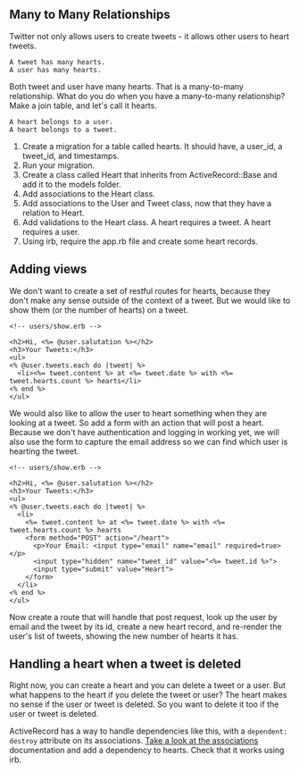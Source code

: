 ## Many to Many Relationships

Twitter not only allows users to create tweets - it allows other users to heart tweets.

```
A tweet has many hearts.
A user has many hearts.
```

Both tweet and user have many hearts.  That is a many-to-many relationship.  What do you do when you have a many-to-many relationship?  Make a join table, and let's call it hearts.

```
A heart belongs to a user.
A heart belongs to a tweet.
```

1. Create a migration for a table called hearts.  It should have, a user_id, a tweet_id, and timestamps.
1. Run your migration.
1. Create a class called Heart that inherits from ActiveRecord::Base and add it to the models folder.
1. Add associations to the Heart class.
1. Add associations to the User and Tweet class, now that they have a relation to Heart.
1. Add validations to the Heart class.  A heart requires a tweet.  A heart requires a user.
1. Using irb, require the app.rb file and create some heart records.


## Adding views

We don't want to create a set of restful routes for hearts, because they don't make any sense outside of the context of a tweet.  But we would like to show them (or the number of hearts) on a tweet.


```
<!-- users/show.erb -->

<h2>Hi, <%= @user.salutation %></h2>
<h3>Your Tweets:</h3>
<ul>
<% @user.tweets.each do |tweet| %>
  <li><%= tweet.content %> at <%= tweet.date %> with <%= tweet.hearts.count %> hearts</li>
<% end %>
</ul>
```

We would also like to allow the user to heart something when they are looking at a tweet.  So add a form with an action that will post a heart.  Because we don't have authentication and logging in working yet, we will also use the form to capture the email address so we can find which user is hearting the tweet.


```
<!-- users/show.erb -->

<h2>Hi, <%= @user.salutation %></h2>
<h3>Your Tweets:</h3>
<ul>
<% @user.tweets.each do |tweet| %>
  <li>
    <%= tweet.content %> at <%= tweet.date %> with <%= tweet.hearts.count %> hearts
    <form method="POST" action="/heart">
      <p>Your Email: <input type="email" name="email" required=true></p>
      <input type="hidden" name="tweet_id" value="<%= tweet.id %>">
      <input type="submit" value="Heart">
    </form>
  </li>
<% end %>
</ul>
```

Now create a route that will handle that post request, look up the user by email and the tweet by its id, create a new heart record, and re-render the user's list of tweets, showing the new number of hearts it has.

## Handling a heart when a tweet is deleted

Right now, you can create a heart and you can delete a tweet or a user.  But what happens to the heart if you delete the tweet or user?  The heart makes no sense if the user or tweet is deleted.  So you want to delete it too if the user or tweet is deleted.

ActiveRecord has a way to handle dependencies like this, with a `dependent: destroy` attribute on its associations.  [Take a look at the associations](http://guides.rubyonrails.org/association_basics.html) documentation and add a dependency to hearts.  Check that it works using irb.

